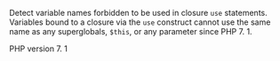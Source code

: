 Detect variable names forbidden to be used in closure `use` statements.
Variables bound to a closure via the `use` construct cannot use the same name
as any superglobals, `$this`, or any parameter since PHP 7. 1. 

PHP version 7. 1